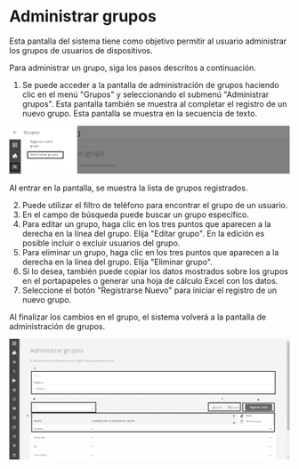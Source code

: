 # Administrar grupos

Esta pantalla del sistema tiene como objetivo permitir al usuario administrar los grupos de usuarios de dispositivos.

Para administrar un grupo, siga los pasos descritos a continuación.

1. Se puede acceder a la pantalla de administración de grupos haciendo clic en el menú "Grupos" y seleccionando el submenú "Administrar grupos". Esta pantalla también se muestra al completar el registro de un nuevo grupo. Esta pantalla se muestra en la secuencia de texto.

![](<../.gitbook/assets/2 (2) (1).png>)

Al entrar en la pantalla, se muestra la lista de grupos registrados.

2. Puede utilizar el filtro de teléfono para encontrar el grupo de un usuario.
3. En el campo de búsqueda puede buscar un grupo específico.
4. Para editar un grupo, haga clic en los tres puntos que aparecen a la derecha en la línea del grupo. Elija "Editar grupo". En la edición es posible incluir o excluir usuarios del grupo.
5. Para eliminar un grupo, haga clic en los tres puntos que aparecen a la derecha en la línea del grupo. Elija "Eliminar grupo".
6. Si lo desea, también puede copiar los datos mostrados sobre los grupos en el portapapeles o generar una hoja de cálculo Excel con los datos.
7. Seleccione el botón "Registrarse Nuevo" para iniciar el registro de un nuevo grupo.

Al finalizar los cambios en el grupo, el sistema volverá a la pantalla de administración de grupos.

![](<../.gitbook/assets/3 (2) (1).png>)

